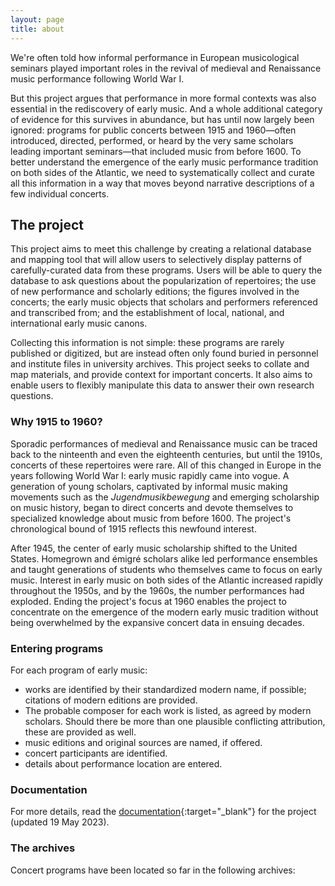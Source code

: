 ```yaml
---
layout: page
title: about
---
```

<head>
	<link rel="stylesheet" href="https://unpkg.com/leaflet@1.9.4/dist/leaflet.css"
	     integrity="sha256-p4NxAoJBhIIN+hmNHrzRCf9tD/miZyoHS5obTRR9BMY="
	     crossorigin=""/>
	<script src="https://unpkg.com/leaflet@1.9.4/dist/leaflet.js"
     integrity="sha256-20nQCchB9co0qIjJZRGuk2/Z9VM+kNiyxNV1lvTlZBo="
     crossorigin=""></script>
</head>

<style>
	.grid {
		display: flex;
	}

	#map {
  		flex: 1;
  		height: 350px;
	}

	#map2 {
  		flex: 1;
  		height: 350px;
  		margin-left: 2em;
	}

</style>


We're often told how informal performance in European musicological seminars played important roles in the revival of medieval and Renaissance music performance following World War I. 

But this project argues that performance in more formal contexts was also essential in the rediscovery of early music. And a whole additional category of evidence for this survives in abundance, but has until now largely been ignored: programs for public concerts between 1915 and 1960—often introduced, directed, performed, or heard by the very same scholars leading important seminars—that included music from before 1600. To better understand the emergence of the early music performance tradition on both sides of the Atlantic, we need to systematically collect and curate all this information in a way that moves beyond narrative descriptions of a few individual concerts.

## The project

This project aims to meet this challenge by creating a relational database and mapping tool that will allow users to selectively display patterns of carefully-curated data from these programs. Users will be able to query the database to ask questions about the popularization of repertoires; the use of new performance and scholarly editions; the figures involved in the concerts; the early music objects that scholars and performers referenced and transcribed from; and the establishment of local, national, and international early music canons. 

Collecting this information is not simple: these programs are rarely published or digitized, but are instead often only found buried in personnel and institute files in university archives. This project seeks to collate and map materials, and provide context for important concerts. It also aims to enable users to flexibly manipulate this data to answer their own research questions.

### Why 1915 to 1960?

Sporadic performances of medieval and Renaissance music can be traced back to the ninteenth and even the eighteenth centuries, but until the 1910s, concerts of these repertoires were rare. All of this changed in Europe in the years following World War I: early music rapidly came into vogue. A generation of young scholars, captivated by informal music making movements such as the _Jugendmusikbewegung_ and emerging scholarship on music history, began to direct concerts and devote themselves to specialized knowledge about music from before 1600. The project's chronological bound of 1915 reflects this newfound interest.

After 1945, the center of early music scholarship shifted to the United States. Homegrown and émigré scholars alike led performance ensembles and taught generations of students who themselves came to focus on early music. Interest in early music on both sides of the Atlantic increased rapidly throughout the 1950s, and by the 1960s, the number performances had exploded. Ending the project's focus at 1960 enables the project to concentrate on the emergence of the modern early music tradition without being overwhelmed by the expansive concert data in ensuing decades.  

### Entering programs

For each program of early music:
+ works are identified by their standardized modern name, if possible; citations of modern editions are provided.
+ The probable composer for each work is listed, as agreed by modern scholars. Should there be more than one plausible conflicting attribution, these are provided as well.
+ music editions and original sources are named, if offered.
+ concert participants are identified.
+ details about performance location are entered.

### Documentation

For more details, read the [documentation](https://docs.google.com/document/d/18vVdL4CHMyDCxVk4t6r65NyTIwJbDcgxFDfYwpFgedg/edit){:target="_blank"} for the project (updated 19 May 2023).

### The archives

Concert programs have been located so far in the following archives:
<div class="grid">
	<div id="map">
		<script> 
			let archives = {% include_relative archives.json %};
			archives.archID      = "Archive ID (ARC)";
			archives.name        = "Name";		
			archives.archloc     = "Archive Location";
			archives.urlde       = "URL (DE)";
			archives.urlen       = "URL (EN)";

		//////////////////////////////
		//
		// domapsetup --
		//

		function doMapSetup() {

		let map = L.map('map').setView([50, 25], 4);
			map.options.minZoom = 4;

			L.tileLayer('https://tile.openstreetmap.org/{z}/{x}/{y}.png', {
	    		maxZoom: 19,
	   			attribution: '&copy; <a href="http://www.openstreetmap.org/copyright">OpenStreetMap</a>'
			}).addTo(map);

			for (let i=0; i < archives.length; i++) {

				let url = "";
				if (archives[i][archives.urlde]) {
					url = archives[i][archives.urlde];
				} else if (archives[i][archives.urlen]) {
					url = archives[i][archives.urlen];
				}
				console.warn("url", url);
				console.warn("archive name", archives[i][archives.name]);
				console.warn("archive location", archives[i][archives.archloc]);

				if (archives[i][archives.archloc] && archives[i][archives.name]) {
					if (url) {
	     				L.marker([archives[i][archives.archloc]]).addTo(map).bindPopup(`<a target='_blank' href="${url}">${archives[i][archives.name]}</a>`);
	     			} else {
	     				L.marker([archives[i][archives.archloc]]).addTo(map).bindPopup(`${archives[i][archives.name]}`);
	     			}
     			}
			}

			/*
			L.marker([50.73420546539783, 7.102690461805324]).addTo(map)
	    		.bindPopup("<a target='_blank' href='https://www.uni-bonn.de/de/universitaet/organisation/weitere-einrichtungen/archiv-der-universitaet'>Universitätsarchiv Bonn</a>")
	    	L.marker([47.992586641284895, 7.845301862164243]).addTo(map)
	    		.bindPopup("<a target='_blank' href='https://www.uniarchiv.uni-freiburg.de'>Universitätsarchiv Freiburg</a>")
	    	L.marker([52.438027825357835, 13.53445588334833]).addTo(map)
	    		.bindPopup("<a target='_blank' href='https://www.ub.hu-berlin.de/de/standorte/archiv'>Universitätsarchiv Humboldt Universität</a>")
	    	L.marker([51.33587250631357, 12.388703512116019]).addTo(map)
	    		.bindPopup("<a target='_blank' href='https://www.universitaetsarchivleipzig.de'>Universitätsarchiv Leipzig</a>")
	    	L.marker([48.16063263366055, 11.562894375163575]).addTo(map)
	    		.bindPopup("<a target='_blank' href='https://stadt.muenchen.de/rathaus/verwaltung/direktorium/stadtarchiv.html'>Stadtarchiv München</a>")
	    	L.marker([56.505583949298945, 13.047239412811416]).addTo(map)
	    		.bindPopup('Privat Nachlass Walter Gerstenberg')
	    	*/
		}

		document.addEventListener("DOMContentLoaded",  function () {
     			doMapSetup();
			});


		</script>
	</div>
	<div id="map2">
		<script> 
			let map2 = L.map('map2').setView([37, -100], 3);
			map2.options.minZoom = 3;

			L.tileLayer('https://tile.openstreetmap.org/{z}/{x}/{y}.png', {
	    		maxZoom: 19,
	   			attribution: '&copy; <a href="http://www.openstreetmap.org/copyright">OpenStreetMap</a>'
			}).addTo(map2);
			L.marker([42.373116227949886, -71.11528917862246]).addTo(map2)
	    		.bindPopup("<a target='_blank' href='https://library.harvard.edu/collections/harvard-theatre-collection'>Harvard Theatre Collection, Houghton Library</a>")
	    	L.marker([40.773567244715764, -73.98410683081381]).addTo(map2)
	    		.bindPopup("<a target='_blank' href='https://www.nypl.org/locations/lpa/music-division'>New York Public Library for the Performing Arts, Music Division</a>")
	    	L.marker([41.79541254876555, -87.59226344635543]).addTo(map2)
	    		.bindPopup("<a target='_blank' href='https://www.lib.uchicago.edu/scrc/'>University of Chicago Special Collections</a>")
	    	L.marker([37.870596548069116, -122.25578955689716]).addTo(map2)
	    		.bindPopup("<a target='_blank' href='https://www.lib.berkeley.edu/visit/music'>University of California, Berkeley, Music Library</a>")
		</script>
	</div>	
</div>

<br>

Do you know of concert programs in archives that should be included in this project? [Let us know](mailto:concertsdatabase@gmail.com).

### Support

This project has been supported by a 2023 [Ora Frishberg Saloman Fund Award from the American Musicological Society](https://www.amsmusicology.org/page/Saloman_Winners){:target="_blank"}.